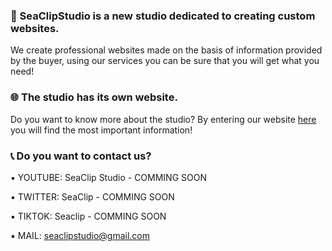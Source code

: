 ### 🌊 SeaClipStudio is a new studio dedicated to creating custom websites.
We create professional websites made on the basis of information provided by the buyer, using our services you can be sure that you will get what you need!

### 🌐 The studio has its own website.
Do you want to know more about the studio? By entering our website [here](https://seaclipstudio.tk) you will find the most important information!

### 📞 Do you want to contact us?
▪ YOUTUBE: SeaClip Studio - COMMING SOON

▪ TWITTER: SeaClip - COMMING SOON

▪ TIKTOK: Seaclip - COMMING SOON

▪ MAIL: seaclipstudio@gmail.com
